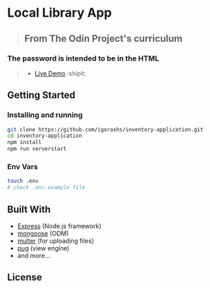 # Local Library App

> ## From The Odin Project's curriculum
### The password is intended to be in the HTML
> - [Live Demo](https://obscure-inlet-31508.herokuapp.com/) :shipit:

## Getting Started

### Installing and running

```bash
git clone https://github.com/igorashs/inventory-application.git
cd inventory-application
npm install
npm run serverstart
```
### Env Vars
```bash
touch .env
# check .env.example file
```

## Built With
* [Express](https://expressjs.com/) (Node.js framework)
* [mongoose](https://mongoosejs.com/) (ODM)
* [multer](https://github.com/expressjs/multer) (for uploading files)
* [pug](https://pugjs.org/api/getting-started.html) (view engine)
* and more...

## License


